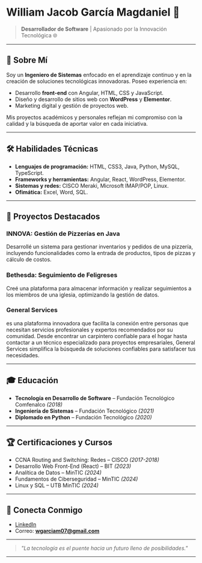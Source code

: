 # William Jacob García Magdaniel 🚀

> **Desarrollador de Software** | Apasionado por la Innovación Tecnológica 🌐

---

## 🌟 Sobre Mí

Soy un **Ingeniero de Sistemas** enfocado en el aprendizaje continuo y en la creación de soluciones tecnológicas innovadoras. Poseo experiencia en:

- Desarrollo **front-end** con Angular, HTML, CSS y JavaScript.
- Diseño y desarrollo de sitios web con **WordPress** y **Elementor**.
- Marketing digital y gestión de proyectos web.

Mis proyectos académicos y personales reflejan mi compromiso con la calidad y la búsqueda de aportar valor en cada iniciativa.

---

## 🛠️ Habilidades Técnicas

- **Lenguajes de programación:** HTML, CSS3, Java, Python, MySQL, TypeScript.
- **Frameworks y herramientas:** Angular, React, WordPress, Elementor.
- **Sistemas y redes:** CISCO Meraki, Microsoft IMAP/POP, Linux.
- **Ofimática:** Excel, Word, SQL.

---

## 🚀 Proyectos Destacados

### INNOVA: Gestión de Pizzerías en Java  
Desarrollé un sistema para gestionar inventarios y pedidos de una pizzería, incluyendo funcionalidades como la entrada de productos, tipos de pizzas y cálculo de costos.

### Bethesda: Seguimiento de Feligreses  
Creé una plataforma para almacenar información y realizar seguimientos a los miembros de una iglesia, optimizando la gestión de datos.

### General Services  
es una plataforma innovadora que facilita la conexión entre personas que necesitan servicios profesionales y expertos recomendados por su comunidad. Desde encontrar un carpintero confiable para el hogar hasta contactar a un técnico especializado para proyectos empresariales, General Services simplifica la búsqueda de soluciones confiables para satisfacer tus necesidades.

---

## 🎓 Educación

- **Tecnología en Desarrollo de Software** – Fundación Tecnológico Comfenalco _(2018)_
- **Ingeniería de Sistemas** – Fundación Tecnológico _(2021)_
- **Diplomado en Python** – Fundación Tecnológico _(2020)_

---

## 🏆 Certificaciones y Cursos

- CCNA Routing and Switching: Redes – CISCO _(2017-2018)_
- Desarrollo Web Front-End (React) – BIT _(2023)_
- Analítica de Datos – MinTIC _(2024)_
- Fundamentos de Ciberseguridad – MinTIC _(2024)_
- Linux y SQL – UTB MinTIC _(2024)_

---

## 🔗 Conecta Conmigo

- [LinkedIn](http://www.linkedin.com/in/william-jacob-garcia-magdaniel-9a4384198)  
- Correo: **wgarciam07@gmail.com**  
---

> _"La tecnología es el puente hacia un futuro lleno de posibilidades."_

---
